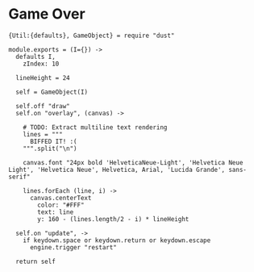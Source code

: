Game Over
=========

    {Util:{defaults}, GameObject} = require "dust"

    module.exports = (I={}) ->
      defaults I,
        zIndex: 10

      lineHeight = 24

      self = GameObject(I)

      self.off "draw"
      self.on "overlay", (canvas) ->

        # TODO: Extract multiline text rendering
        lines = """
          BIFFED IT! :(
        """.split("\n")

        canvas.font "24px bold 'HelveticaNeue-Light', 'Helvetica Neue Light', 'Helvetica Neue', Helvetica, Arial, 'Lucida Grande', sans-serif"

        lines.forEach (line, i) ->
          canvas.centerText
            color: "#FFF"
            text: line
            y: 160 - (lines.length/2 - i) * lineHeight

      self.on "update", ->
        if keydown.space or keydown.return or keydown.escape
          engine.trigger "restart"

      return self
